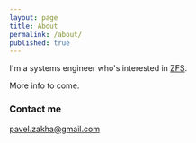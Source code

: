 ```yaml
---
layout: page
title: About
permalink: /about/
published: true
---
```


I'm a systems engineer who's interested in [ZFS](http://open-zfs.org/wiki/Main_Page).

More info to come.

### Contact me

[pavel.zakha@gmail.com](mailto:pavel.zakha@gmail.com)
